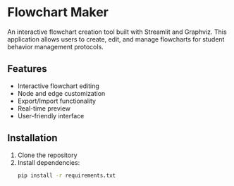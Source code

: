 # Flowchart Maker

An interactive flowchart creation tool built with Streamlit and Graphviz. This application allows users to create, edit, and manage flowcharts for student behavior management protocols.

## Features

- Interactive flowchart editing
- Node and edge customization
- Export/Import functionality
- Real-time preview
- User-friendly interface

## Installation

1. Clone the repository
2. Install dependencies:
   ```bash
   pip install -r requirements.txt

